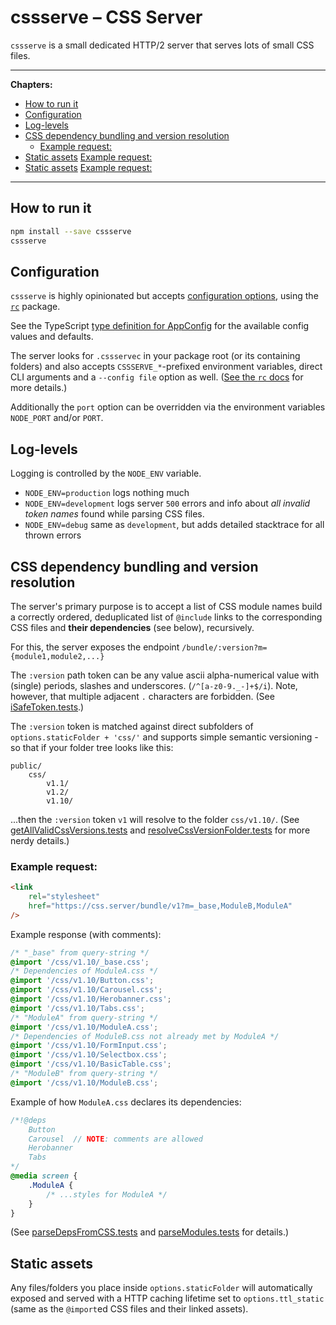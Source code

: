 # cssserve – CSS Server

`cssserve` is a small dedicated HTTP/2 server that serves lots of small CSS
files.

---

**Chapters:**

- [How to run it](#how-to-run-it)
- [Configuration](#configuration)
- [Log-levels](#log-levels)
- [CSS dependency bundling and version resolution](#css-dependency-bundling-and-version-resolution)
	- [Example request:](#example-request)
- [Static assets](#static-assets)
  [Example request:](#example-request)
- [Static assets](#static-assets) [Example request:](#example-request)

---

## How to run it

```sh
npm install --save cssserve
cssserve
```

## Configuration

`cssserve` is highly opinionated but accepts
[configuration options](src/AppConfig.ts), using the
[`rc`](https://www.npmjs.com/package/rc) package.

See the TypeScript [type definition for AppConfig](src/AppConfig.ts) for the
available config values and defaults.

The server looks for `.cssservec` in your package root (or its containing
folders) and also accepts `CSSSERVE_*`-prefixed environment variables, direct
CLI arguments and a `--config file` option as well.
([See the `rc` docs](https://www.npmjs.com/package/rc#standards) for more
details.)

Additionally the `port` option can be overridden via the environment variables
`NODE_PORT` and/or `PORT`.

## Log-levels

Logging is controlled by the `NODE_ENV` variable.

- `NODE_ENV=production` logs nothing much
- `NODE_ENV=development` logs server `500` errors and info about _all invalid
  token names_ found while parsing CSS files.
- `NODE_ENV=debug` same as `development`, but adds detailed stacktrace for all
  thrown errors

## CSS dependency bundling and version resolution

The server's primary purpose is to accept a list of CSS module names build a
correctly ordered, deduplicated list of `@include` links to the corresponding
CSS files and **their dependencies** (see below), recursively.

For this, the server exposes the endpoint
`/bundle/:version?m={module1,module2,...}`

The `:version` path token can be any value ascii alpha-numerical value with
(single) periods, slashes and underscores. (`/^[a-z0-9._-]+$/i`). Note,
however, that multiple adjacent `.` characters are forbidden. (See
[iSafeToken.tests](src/iSafeToken.tests.ts).)

The `:version` token is matched against direct subfolders of
`options.staticFolder + 'css/'` and supports simple semantic versioning - so
that if your folder tree looks like this:

```
public/
	css/
		v1.1/
		v1.2/
		v1.10/
```

...then the `:version` token `v1` will resolve to the folder `css/v1.10/`.
(See [getAllValidCssVersions.tests](src/getAllValidCssVersions.tests.ts) and
[resolveCssVersionFolder.tests](src/resolveCssVersionFolder.tests.ts) for more
nerdy details.)

### Example request:

```html
<link
	rel="stylesheet"
	href="https://css.server/bundle/v1?m=_base,ModuleB,ModuleA"
/>
```

Example response (with comments):

```css
/* "_base" from query-string */
@import '/css/v1.10/_base.css';
/* Dependencies of ModuleA.css */
@import '/css/v1.10/Button.css';
@import '/css/v1.10/Carousel.css';
@import '/css/v1.10/Herobanner.css';
@import '/css/v1.10/Tabs.css';
/* "ModuleA" from query-string */
@import '/css/v1.10/ModuleA.css';
/* Dependencies of ModuleB.css not already met by ModuleA */
@import '/css/v1.10/FormInput.css';
@import '/css/v1.10/Selectbox.css';
@import '/css/v1.10/BasicTable.css';
/* "ModuleB" from query-string */
@import '/css/v1.10/ModuleB.css';
```

Example of how `ModuleA.css` declares its dependencies:

```css
/*!@deps
	Button
	Carousel  // NOTE: comments are allowed
	Herobanner 
	Tabs
*/
@media screen {
	.ModuleA {
		/* ...styles for ModuleA */
	}
}
```

(See [parseDepsFromCSS.tests](src/parseDepsFromCSS.tests.ts) and
[parseModules.tests](src/parseModules.tests.ts) for details.)

## Static assets

Any files/folders you place inside `options.staticFolder` will automatically
exposed and served with a HTTP caching lifetime set to `options.ttl_static`
(same as the `@import`ed CSS files and their linked assets).
